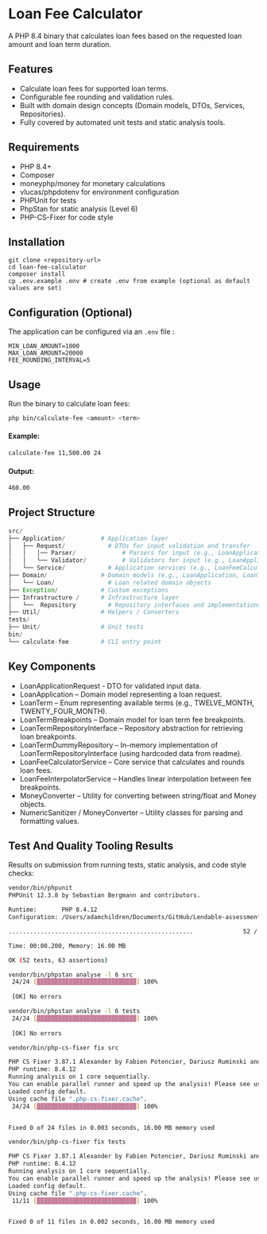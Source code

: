 # Loan Fee Calculator

A PHP 8.4 binary that calculates loan fees based on the requested loan amount and loan term duration.

## Features
- Calculate loan fees for supported loan terms.
- Configurable fee rounding and validation rules.
- Built with domain design concepts (Domain models, DTOs, Services, Repositories).
- Fully covered by automated unit tests and static analysis tools.

## Requirements
- PHP 8.4+
- Composer
- moneyphp/money for monetary calculations
- vlucas/phpdotenv for environment configuration
- PHPUnit for tests
- PhpStan for static analysis (Level 6)
- PHP-CS-Fixer for code style

## Installation
```
git clone <repository-url>
cd loan-fee-calculator
composer install
cp .env.example .env # create .env from example (optional as default values are set)
```
## Configuration (Optional)

The application can be configured via an `.env` file :
```
MIN_LOAN_AMOUNT=1000
MAX_LOAN_AMOUNT=20000
FEE_ROUNDING_INTERVAL=5
```

## Usage
Run the binary to calculate loan fees:
```bash
php bin/calculate-fee <amount> <term>
```

#### Example:
```bash
calculate-fee 11,500.00 24
```

#### Output:
```bash
460.00
```

## Project Structure
```php
src/
├── Application/          # Application layer
│   ├── Request/            # DTOs for input validation and transfer
│   │   │── Parser/             # Parsers for input (e.g., LoanApplicationRequestParser)
│   │   └── Validator/          # Validators for input (e.g., LoanApplicationRequestValidator)
│   └── Service/            # Application services (e.g., LoanFeeCalculatorService)
├── Domain/               # Domain models (e.g., LoanApplication, LoanTerm)
│   └── Loan/               # Loan related domain objects  
├── Exception/            # Custom exceptions
├── Infrastructure /      # Infrastructure layer
│   └──  Repository         # Repository interfaces and implementations
├── Util/                 # Helpers / Converters
tests/
├── Unit/                 # Unit tests
bin/
└── calculate-fee         # CLI entry point
```

## Key Components
- LoanApplicationRequest - DTO for validated input data.
- LoanApplication – Domain model representing a loan request.
- LoanTerm – Enum representing available terms (e.g., TWELVE_MONTH, TWENTY_FOUR_MONTH).
- LoanTermBreakpoints – Domain model for loan term fee breakpoints.
- LoanTermRepositoryInterface – Repository abstraction for retrieving loan breakpoints.
- LoanTermDummyRepository – In-memory implementation of LoanTermRepositoryInterface (using hardcoded data from readme).
- LoanFeeCalculatorService – Core service that calculates and rounds loan fees.
- LoanFeeInterpolatorService – Handles linear interpolation between fee breakpoints.
- MoneyConverter – Utility for converting between string/float and Money objects.
- NumericSanitizer / MoneyConverter – Utility classes for parsing and formatting values.

## Test And Quality Tooling Results
Results on submission from running tests, static analysis, and code style checks:

```bash
vendor/bin/phpunit
PHPUnit 12.3.8 by Sebastian Bergmann and contributors.

Runtime:       PHP 8.4.12
Configuration: /Users/adamchildren/Documents/GitHub/Lendable-assessment/phpunit.xml

....................................................              52 / 52 (100%)

Time: 00:00.200, Memory: 16.00 MB

OK (52 tests, 63 assertions)
```

```bash
vendor/bin/phpstan analyse -l 6 src
 24/24 [▓▓▓▓▓▓▓▓▓▓▓▓▓▓▓▓▓▓▓▓▓▓▓▓▓▓▓▓] 100%
                                                                                                 
 [OK] No errors  
```

```bash
vendor/bin/phpstan analyse -l 6 tests
 24/24 [▓▓▓▓▓▓▓▓▓▓▓▓▓▓▓▓▓▓▓▓▓▓▓▓▓▓▓▓] 100%
                                                                                                 
 [OK] No errors  
```

```bash
vendor/bin/php-cs-fixer fix src

PHP CS Fixer 3.87.1 Alexander by Fabien Potencier, Dariusz Ruminski and contributors.
PHP runtime: 8.4.12
Running analysis on 1 core sequentially.
You can enable parallel runner and speed up the analysis! Please see usage docs for more information.
Loaded config default.
Using cache file ".php-cs-fixer.cache".
 24/24 [▓▓▓▓▓▓▓▓▓▓▓▓▓▓▓▓▓▓▓▓▓▓▓▓▓▓▓▓] 100%


Fixed 0 of 24 files in 0.003 seconds, 16.00 MB memory used
```

```bash
vendor/bin/php-cs-fixer fix tests

PHP CS Fixer 3.87.1 Alexander by Fabien Potencier, Dariusz Ruminski and contributors.
PHP runtime: 8.4.12
Running analysis on 1 core sequentially.
You can enable parallel runner and speed up the analysis! Please see usage docs for more information.
Loaded config default.
Using cache file ".php-cs-fixer.cache".
 11/11 [▓▓▓▓▓▓▓▓▓▓▓▓▓▓▓▓▓▓▓▓▓▓▓▓▓▓▓▓] 100%


Fixed 0 of 11 files in 0.002 seconds, 16.00 MB memory used
```